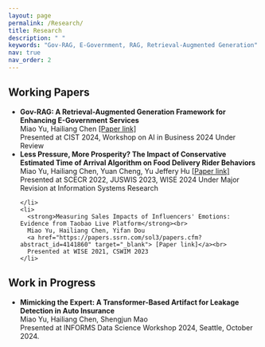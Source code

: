 ```yaml
---
layout: page
permalink: /Research/
title: Research
description: " "
keywords: "Gov-RAG, E-Government, RAG, Retrieval-Augmented Generation"
nav: true
nav_order: 2
---
```


<!-- _pages/research.md -->

<!-- Working Papers Section -->

<div class="working-papers">
  <h2>Working Papers</h2>
  <ul>
     <li>
      <strong>Gov-RAG: A Retrieval-Augmented Generation Framework for Enhancing E-Government Services</strong><br>
      Miao Yu, Hailiang Chen
      <a href="https://papers.ssrn.com/sol3/papers.cfm?abstract_id=5111865" target="_blank">[Paper link]</a><br>
      Presented at CIST 2024, Workshop on AI in Business 2024
      Under Review<br>
    </li>
    <li>
      <strong>Less Pressure, More Prosperity? The Impact of Conservative Estimated Time of Arrival Algorithm on Food Delivery Rider Behaviors</strong><br>
      Miao Yu, Hailiang Chen, Yuan Cheng, Yu Jeffery Hu 
      <a href="https://papers.ssrn.com/sol3/papers.cfm?abstract_id=4631152" target="_blank">[Paper link]</a><br>
      Presented at SCECR 2022, JUSWIS 2023, WISE 2024
      Under Major Revision at Information Systems Research<br>

    </li>
    <li>
      <strong>Measuring Sales Impacts of Influencers' Emotions: Evidence from Taobao Live Platform</strong><br>
      Miao Yu, Hailiang Chen, Yifan Dou 
      <a href="https://papers.ssrn.com/sol3/papers.cfm?abstract_id=4141860" target="_blank"> [Paper link]</a><br>
      Presented at WISE 2021, CSWIM 2023
    </li>
  </ul>
</div>


<!-- Work in Progress Section -->

<div class="work-in-progress">
  <h2>Work in Progress</h2>
  <ul>
    <li>
      <strong>Mimicking the Expert: A Transformer-Based Artifact for Leakage Detection in Auto Insurance</strong><br>
      Miao Yu, Hailiang Chen, Shengjun Mao <br>
      Presented at INFORMS Data Science Workshop 2024, Seattle, October 2024.
    </li>
  </ul>
</div>
